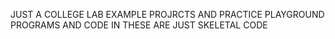 JUST A COLLEGE LAB EXAMPLE PROJRCTS AND PRACTICE PLAYGROUND 
PROGRAMS AND CODE IN THESE ARE JUST SKELETAL CODE 

